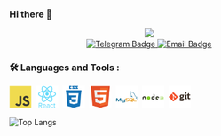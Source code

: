 ### Hi there 👋

<div id="header" align="center">
  <img src="https://media.tenor.com/GfSX-u7VGM4AAAAC/coding.gif"/>


<div id="badges">
  <a href="https://t.me/kotbegemot111">
    <img src="https://img.shields.io/badge/Telegram-grey?style=for-the-badge&logo=telegram" alt="Telegram Badge"/>
  </a>
  <a href="mailto:kk1slorod@gmail.com">
    <img src="https://img.shields.io/badge/Email-grey?style=for-the-badge&logo=gmail" alt="Email Badge"/>
  </a>
</div>
</div>

### :hammer_and_wrench: Languages and Tools :

<div>
  <img src="https://github.com/devicons/devicon/blob/master/icons/javascript/javascript-original.svg" title="Javascript" alt="Javascript" width="40" height="40"/>&nbsp;
  <img src="https://github.com/devicons/devicon/blob/master/icons/react/react-original-wordmark.svg" title="React" alt="React" width="40" height="40"/>&nbsp;
  <img src="https://github.com/devicons/devicon/blob/master/icons/css3/css3-plain-wordmark.svg"  title="CSS3" alt="CSS" width="40" height="40"/>&nbsp;
  <img src="https://github.com/devicons/devicon/blob/master/icons/html5/html5-original.svg" title="HTML5" alt="HTML" width="40" height="40"/>&nbsp;
  <img src="https://github.com/devicons/devicon/blob/master/icons/mysql/mysql-original-wordmark.svg" title="MySQL"  alt="MySQL" width="40" height="40"/>&nbsp;
  <img src="https://github.com/devicons/devicon/blob/master/icons/nodejs/nodejs-original-wordmark.svg" title="NodeJS" alt="NodeJS" width="40" height="40"/>&nbsp;
  <img src="https://github.com/devicons/devicon/blob/master/icons/git/git-original-wordmark.svg" title="Git" **alt="Git" width="40" height="40"/>
</div>

![Top Langs](https://github-readme-stats.vercel.app/api/top-langs/?kotbegemot1=anuraghazra&hide_progress=true)

<!--
**kotbegemot1/kotbegemot1** is a ✨ _special_ ✨ repository because its `README.md` (this file) appears on your GitHub profile.

Here are some ideas to get you started:

- 🔭 I’m currently working on ...
- 🌱 I’m currently learning ...
- 👯 I’m looking to collaborate on ...
- 🤔 I’m looking for help with ...
- 💬 Ask me about ...
- 📫 How to reach me: ...
- 😄 Pronouns: ...
- ⚡ Fun fact: ...
-->